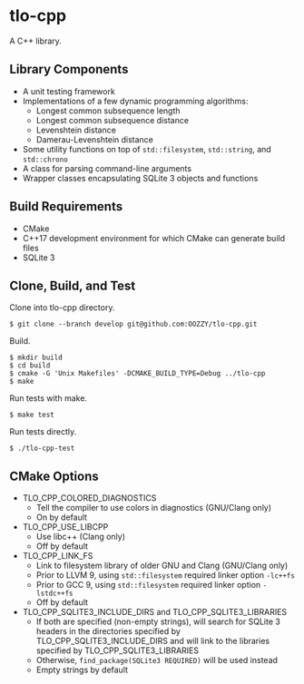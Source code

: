 # tlo-cpp

A C++ library.

## Library Components

* A unit testing framework
* Implementations of a few dynamic programming algorithms:
    * Longest common subsequence length
    * Longest common subsequence distance
    * Levenshtein distance
    * Damerau-Levenshtein distance
* Some utility functions on top of `std::filesystem`, `std::string`, and
  `std::chrono`
* A class for parsing command-line arguments
* Wrapper classes encapsulating SQLite 3 objects and functions

## Build Requirements

* CMake
* C++17 development environment for which CMake can generate build files
* SQLite 3

## Clone, Build, and Test

Clone into tlo-cpp directory.

```
$ git clone --branch develop git@github.com:OOZZY/tlo-cpp.git
```

Build.

```
$ mkdir build
$ cd build
$ cmake -G 'Unix Makefiles' -DCMAKE_BUILD_TYPE=Debug ../tlo-cpp
$ make
```

Run tests with make.

```
$ make test
```

Run tests directly.

```
$ ./tlo-cpp-test
```

## CMake Options

* TLO\_CPP\_COLORED\_DIAGNOSTICS
    * Tell the compiler to use colors in diagnostics (GNU/Clang only)
    * On by default
* TLO\_CPP\_USE\_LIBCPP
    * Use libc++ (Clang only)
    * Off by default
* TLO\_CPP\_LINK\_FS
    * Link to filesystem library of older GNU and Clang (GNU/Clang only)
    * Prior to LLVM 9, using `std::filesystem` required linker option `-lc++fs`
    * Prior to GCC 9, using `std::filesystem` required linker option
      `-lstdc++fs`
    * Off by default
* TLO\_CPP\_SQLITE3\_INCLUDE\_DIRS and TLO\_CPP\_SQLITE3\_LIBRARIES
    * If both are specified (non-empty strings), will search for SQLite 3
      headers in the directories specified by TLO\_CPP\_SQLITE3\_INCLUDE\_DIRS
      and will link to the libraries specified by TLO\_CPP\_SQLITE3\_LIBRARIES
    * Otherwise, `find_package(SQLite3 REQUIRED)` will be used instead
    * Empty strings by default
